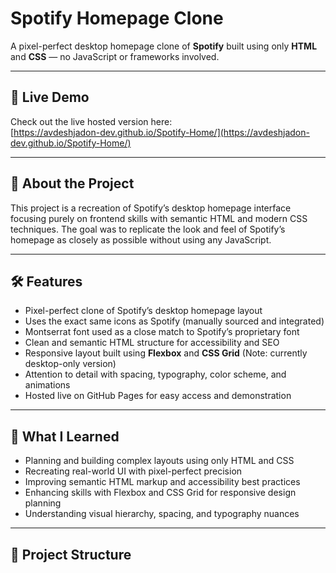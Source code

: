# Spotify Homepage Clone

A pixel-perfect desktop homepage clone of **Spotify** built using only **HTML** and **CSS** — no JavaScript or frameworks involved.

---

## 🚀 Live Demo

Check out the live hosted version here:  
[https://avdeshjadon-dev.github.io/Spotify-Home/](https://avdeshjadon-dev.github.io/Spotify-Home/)

---

## 📁 About the Project

This project is a recreation of Spotify’s desktop homepage interface focusing purely on frontend skills with semantic HTML and modern CSS techniques. The goal was to replicate the look and feel of Spotify’s homepage as closely as possible without using any JavaScript.

---

## 🛠️ Features

- Pixel-perfect clone of Spotify’s desktop homepage layout  
- Uses the exact same icons as Spotify (manually sourced and integrated)  
- Montserrat font used as a close match to Spotify’s proprietary font  
- Clean and semantic HTML structure for accessibility and SEO  
- Responsive layout built using **Flexbox** and **CSS Grid** (Note: currently desktop-only version)  
- Attention to detail with spacing, typography, color scheme, and animations  
- Hosted live on GitHub Pages for easy access and demonstration  

---

## 🎯 What I Learned

- Planning and building complex layouts using only HTML and CSS  
- Recreating real-world UI with pixel-perfect precision  
- Improving semantic HTML markup and accessibility best practices  
- Enhancing skills with Flexbox and CSS Grid for responsive design planning  
- Understanding visual hierarchy, spacing, and typography nuances  

---

## 📂 Project Structure

